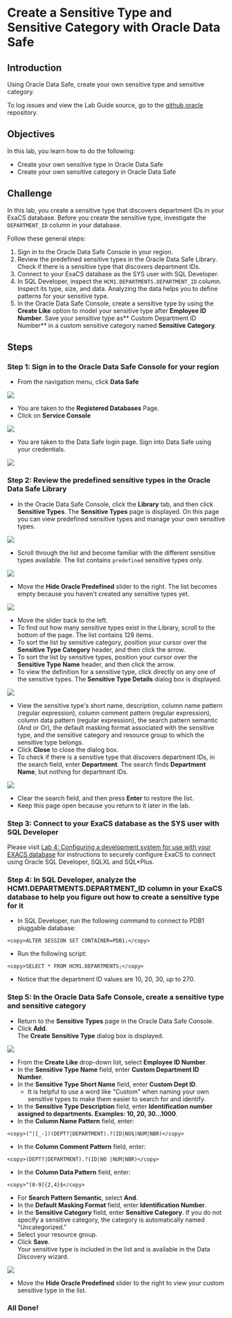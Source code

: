 # Create a Sensitive Type and Sensitive Category with Oracle Data Safe

## Introduction
Using Oracle Data Safe, create your own sensitive type and sensitive category.

To log issues and view the Lab Guide source, go to the [github oracle](https://github.com/oracle/learning-library/issues/new) repository.

## Objectives
In this lab, you learn how to do the following:
  - Create your own sensitive type in Oracle Data Safe
  - Create your own sensitive category in Oracle Data Safe

## Challenge
In this lab, you create a sensitive type that discovers department IDs in your ExaCS database. Before you create the sensitive type, investigate the `DEPARTMENT_ID` column in your database.

Follow these general steps:
1. Sign in to the Oracle Data Safe Console in your region.
2. Review the predefined sensitive types in the Oracle Data Safe Library. Check if there is a sensitive type that discovers department IDs.
3. Connect to your ExaCS database as the SYS user with SQL Developer.
4. In SQL Developer, inspect the `HCM1.DEPARTMENTS.DEPARTMENT_ID` column. Inspect its type, size, and data. Analyzing the data helps you to define patterns for your sensitive type.
5. In the Oracle Data Safe Console, create a sensitive type by using the **Create Like** option to model your sensitive type after **Employee ID Number**. Save your sensitive type as** <username> Custom Department ID Number** in a custom sensitive category named **<username> Sensitive Category**.

## Steps

### Step 1: Sign in to the Oracle Data Safe Console for your region

- From the navigation menu, click **Data Safe**

![](./images/dbsec/datasafe/login/navigation.png " ")

- You are taken to the **Registered Databases** Page.
- Click on **Service Console**

![](./images/dbsec/datasafe/login/service-console.png " ")

- You are taken to the Data Safe login page. Sign into Data Safe using your credentials.

![](./images/dbsec/datasafe/login/sign-in.png " ")

### Step 2: Review the predefined sensitive types in the Oracle Data Safe Library

- In the Oracle Data Safe Console, click the **Library** tab, and then click **Sensitive Types**. The **Sensitive Types** page is displayed. On this page you can view predefined sensitive types and manage your own sensitive types.

![](./images/dbsec/datasafe/discovery/library-types.png " ")

- Scroll through the list and become familiar with the different sensitive types available. The list contains `predefined` sensitive types only.

![](./images/dbsec/datasafe/discovery/sensitive-types-page.png " ")

- Move the **Hide Oracle Predefined** slider to the right.
The list becomes empty because you haven't created any sensitive types yet.

![](./images/dbsec/datasafe/discovery/sensitive-custom3.png " ")

- Move the slider back to the left.
- To find out how many sensitive types exist in the Library, scroll to the bottom of the page. The list contains 128 items.
- To sort the list by sensitive category, position your cursor over the **Sensitive Type Category** header, and then click the arrow.
- To sort the list by sensitive types, position your cursor over the **Sensitive Type Name** header, and then click the arrow.
- To view the definition for a sensitive type, click directly on any one of the sensitive types. The **Sensitive Type Details** dialog box is displayed.

![](./images/dbsec/datasafe/discovery/sensitive-types-bank.png " ")
- View the sensitive type's short name, description, column name pattern (regular expression), column comment pattern (regular expression), column data pattern (regular expression), the search pattern semantic (And or Or), the default masking format associated with the sensitive type, and the sensitive category and resource group to which the sensitive type belongs.
- Click **Close** to close the dialog box.
- To check if there is a sensitive type that discovers department IDs, in the search field, enter **Department**.
The search finds **Department Name**, but nothing for department IDs.

![](./images/dbsec/datasafe/discovery/sensitive-department.png " ")

- Clear the search field, and then press **Enter** to restore the list.
- Keep this page open because you return to it later in the lab.

### Step 3: Connect to your ExaCS database as the SYS user with SQL Developer

Please visit [Lab 4: Configuring a development system for use with your EXACS database](ConfigureDevClient.md) for instructions to securely configure ExaCS to connect using Oracle SQL Developer, SQLXL and SQL*Plus.

### Step 4: In SQL Developer, analyze the HCM1.DEPARTMENTS.DEPARTMENT_ID column in your ExaCS database to help you figure out how to create a sensitive type for it

- In SQL Developer, run the following command to connect to PDB1 pluggable database:

```
<copy>ALTER SESSION SET CONTAINER=PDB1;</copy>
```
- Run the following script:

```
<copy>SELECT * FROM HCM1.DEPARTMENTS;</copy>
```
- Notice that the department ID values are 10, 20, 30, up to 270.

### Step 5: In the Oracle Data Safe Console, create a sensitive type and sensitive category

- Return to the **Sensitive Types** page in the Oracle Data Safe Console.
- Click **Add**.<br>
The **Create Sensitive Type** dialog box is displayed.

![](./images/dbsec/datasafe/discovery/sensitive-custom.png " ")

- From the **Create Like** drop-down list, select **Employee ID Number**.
- In the **Sensitive Type Name** field, enter **<username> Custom Department ID Number**.
- In the **Sensitive Type Short Name** field, enter **Custom Dept ID**.
  - It is helpful to use a word like "Custom" when naming your own sensitive types to make them easier to search for and identify.
- In the **Sensitive Type Description** field, enter **Identification number assigned to departments. Examples: 10, 20, 30...1000**.
- In the **Column Name Pattern** field, enter:

```
<copy>(^|[_-])(DEPT?|DEPARTMENT).?(ID|NO$|NUM|NBR)</copy>
```
- In the **Column Comment Pattern** field, enter:

```
<copy>(DEPT?|DEPARTMENT).?(ID|NO |NUM|NBR)</copy>
```
- In the **Column Data Pattern** field, enter:

```
<copy>^[0-9]{2,4}$</copy>
```
- For **Search Pattern Semantic**, select **And**.
- In the **Default Masking Format** field, enter **Identification Number**.
- In the **Sensitive Category** field, enter **<username> Sensitive Category**. If you do not specify a sensitive category, the category is automatically named "Uncategorized."
- Select your resource group.
- Click **Save**.<br>
Your sensitive type is included in the list and is available in the Data Discovery wizard.

![](./images/dbsec/datasafe/discovery/sensitive-custom2.png " ")

- Move the **Hide Oracle Predefined** slider to the right to view your custom sensitive type in the list.

### All Done!
